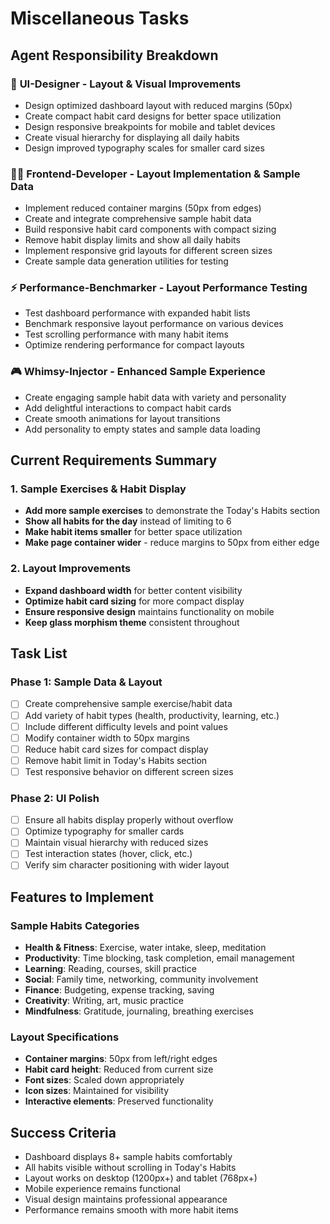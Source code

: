 # Miscellaneous Tasks

## Agent Responsibility Breakdown

### 🎨 **UI-Designer** - Layout & Visual Improvements
- Design optimized dashboard layout with reduced margins (50px)
- Create compact habit card designs for better space utilization
- Design responsive breakpoints for mobile and tablet devices
- Create visual hierarchy for displaying all daily habits
- Design improved typography scales for smaller card sizes

### 👨‍💻 **Frontend-Developer** - Layout Implementation & Sample Data
- Implement reduced container margins (50px from edges)
- Create and integrate comprehensive sample habit data
- Build responsive habit card components with compact sizing
- Remove habit display limits and show all daily habits
- Implement responsive grid layouts for different screen sizes
- Create sample data generation utilities for testing

### ⚡ **Performance-Benchmarker** - Layout Performance Testing
- Test dashboard performance with expanded habit lists
- Benchmark responsive layout performance on various devices
- Test scrolling performance with many habit items
- Optimize rendering performance for compact layouts

### 🎮 **Whimsy-Injector** - Enhanced Sample Experience
- Create engaging sample habit data with variety and personality
- Add delightful interactions to compact habit cards
- Create smooth animations for layout transitions
- Add personality to empty states and sample data loading

## Current Requirements Summary

### 1. Sample Exercises & Habit Display
- **Add more sample exercises** to demonstrate the Today's Habits section
- **Show all habits for the day** instead of limiting to 6
- **Make habit items smaller** for better space utilization
- **Make page container wider** - reduce margins to 50px from either edge

### 2. Layout Improvements
- **Expand dashboard width** for better content visibility
- **Optimize habit card sizing** for more compact display
- **Ensure responsive design** maintains functionality on mobile
- **Keep glass morphism theme** consistent throughout

## Task List

### Phase 1: Sample Data & Layout
- [ ] Create comprehensive sample exercise/habit data
- [ ] Add variety of habit types (health, productivity, learning, etc.)
- [ ] Include different difficulty levels and point values
- [ ] Modify container width to 50px margins
- [ ] Reduce habit card sizes for compact display
- [ ] Remove habit limit in Today's Habits section
- [ ] Test responsive behavior on different screen sizes

### Phase 2: UI Polish
- [ ] Ensure all habits display properly without overflow
- [ ] Optimize typography for smaller cards
- [ ] Maintain visual hierarchy with reduced sizes
- [ ] Test interaction states (hover, click, etc.)
- [ ] Verify sim character positioning with wider layout

## Features to Implement

### Sample Habits Categories
- **Health & Fitness**: Exercise, water intake, sleep, meditation
- **Productivity**: Time blocking, task completion, email management
- **Learning**: Reading, courses, skill practice
- **Social**: Family time, networking, community involvement
- **Finance**: Budgeting, expense tracking, saving
- **Creativity**: Writing, art, music practice
- **Mindfulness**: Gratitude, journaling, breathing exercises

### Layout Specifications
- **Container margins**: 50px from left/right edges
- **Habit card height**: Reduced from current size
- **Font sizes**: Scaled down appropriately
- **Icon sizes**: Maintained for visibility
- **Interactive elements**: Preserved functionality

## Success Criteria
- Dashboard displays 8+ sample habits comfortably
- All habits visible without scrolling in Today's Habits
- Layout works on desktop (1200px+) and tablet (768px+)
- Mobile experience remains functional
- Visual design maintains professional appearance
- Performance remains smooth with more habit items